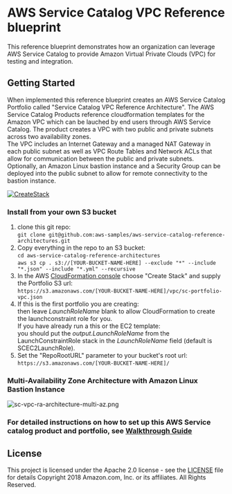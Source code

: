 # AWS Service Catalog VPC Reference blueprint

This reference blueprint demonstrates how an organization can leverage AWS Service Catalog to provide Amazon Virtual Private Clouds (VPC) for testing and integration.  

## Getting Started

When implemented this reference blueprint creates an AWS Service Catalog Portfolio called "Service Catalog VPC Reference Architecture". 
The AWS Service Catalog Products reference cloudformation templates for the Amazon VPC which can be lauched by end users through 
AWS Service Catalog.  The product creates a VPC with two public and private subnets across two availability zones.  
The VPC includes an Internet Gateway and a managed NAT Gateway in each public subnet as well as VPC Route Tables and 
Network ACLs that allow for communication between the public and private subnets.  Optionally, an Amazon Linux bastion instance 
and a Security Group can be deployed into the public subnet to allow for remote connectivity to the bastion instance.

[![CreateStack](https://s3.amazonaws.com/cloudformation-examples/cloudformation-launch-stack.png)](https://console.aws.amazon.com/cloudformation/home?region=us-east-1#/stacks/new?stackName=SC-RA-VPCPortfolio&templateURL=https://s3.amazonaws.com/aws-service-catalog-reference-architectures/vpc/sc-portfolio-vpc.json)

### Install from your own S3 bucket  
1. clone this git repo:  
  ```git clone git@github.com:aws-samples/aws-service-catalog-reference-architectures.git```  
1. Copy everything in the repo to an S3 bucket:  
  ```cd aws-service-catalog-reference-architectures```  
  ```aws s3 cp . s3://[YOUR-BUCKET-NAME-HERE] --exclude "*" --include "*.json" --include "*.yml" --recursive```  
2. In the AWS [CloudFormation console](https://console.aws.amazon.com/cloudformation) choose "Create Stack" and supply the Portfolio S3 url:  
  ```https://s3.amazonaws.com/[YOUR-BUCKET-NAME-HERE]/vpc/sc-portfolio-vpc.json```  
3. If this is the first portfolio you are creating:  
 then leave _LaunchRoleName_ blank to allow CloudFormation to create the launchconstraint role for you.  
 If you have already run a this or the EC2 template:  
 you should put the _output.LaunchRoleName_ from the LaunchConstraintRole stack in the _LaunchRoleName_ field (default is SCEC2LaunchRole).  
4. Set the "RepoRootURL" parameter to your bucket's root url:  
  ```https://s3.amazonaws.com/[YOUR-BUCKET-NAME-HERE]/```



### Multi-Availability Zone Architecture with Amazon Linux Bastion Instance

![sc-vpc-ra-architecture-multi-az.png](sc-vpc-ra-architecture-multi-az.png)


### For detailed instructions on how to set up this AWS Service catalog product and portfolio, see [Walkthrough Guide](sc-vpc-ra-walkthrough.pdf)

## License  
This project is licensed under the Apache 2.0 license - see the [LICENSE](LICENSE) file for details
Copyright 2018 Amazon.com, Inc. or its affiliates. All Rights Reserved.
